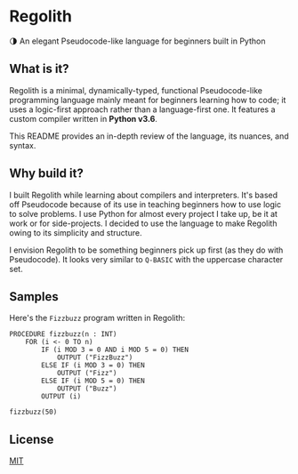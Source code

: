 # Regolith
🌗 An elegant Pseudocode-like language for beginners built in Python

## What is it?
Regolith is a minimal, dynamically-typed, functional Pseudocode-like programming language mainly meant for beginners learning how to code; it uses a logic-first approach rather than a language-first one. It features a custom compiler written in **Python v3.6**.

This README provides an in-depth review of the language, its nuances, and syntax.

## Why build it?
I built Regolith while learning about compilers and interpreters. It's based off Pseudocode because of its use in teaching beginners how to use logic to solve problems. I use Python for almost every project I take up, be it at work or for side-projects. I decided to use the language to make Regolith owing to its simplicity and structure.

I envision Regolith to be something beginners pick up first (as they do with Pseudocode). It looks very similar to `Q-BASIC` with the uppercase character set.

## Samples
Here's the `Fizzbuzz` program written in Regolith:

```
PROCEDURE fizzbuzz(n : INT)
    FOR (i <- 0 TO n)
        IF (i MOD 3 = 0 AND i MOD 5 = 0) THEN
            OUTPUT ("FizzBuzz")
        ELSE IF (i MOD 3 = 0) THEN
            OUTPUT ("Fizz")
        ELSE IF (i MOD 5 = 0) THEN
            OUTPUT ("Buzz")
        OUTPUT (i)
        
fizzbuzz(50)
```

## License
[MIT](https://github.com/rish-16/Regolith/blob/master/LICENSE)
